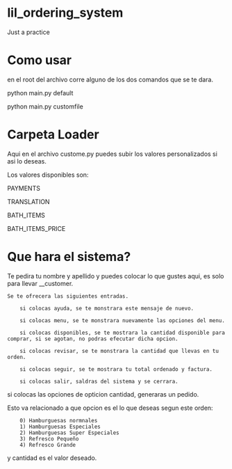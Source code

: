 # lil_ordering_system
Just a practice

# Como usar

en el root del archivo corre alguno de los dos comandos que se te dara.

python main.py default 

python main.py customfile

# Carpeta Loader

Aqui en el archivo custome.py puedes subir los valores personalizados si asi lo deseas.

Los valores disponibles son:

PAYMENTS

TRANSLATION 
    
BATH_ITEMS 

BATH_ITEMS_PRICE

# Que hara el sistema?

Te pedira tu nombre y apellido y puedes colocar lo que gustes aqui, es solo para llevar __customer.
    
    Se te ofrecera las siguientes entradas.

        si colocas ayuda, se te monstrara este mensaje de nuevo.

        si colocas menu, se te monstrara nuevamente las opciones del menu.

        si colocas disponibles, se te mostrara la cantidad disponible para comprar, si se agotan, no podras efecutar dicha opcion.    
        
        si colocas revisar, se te monstrara la cantidad que llevas en tu orden.

        si colocas seguir, se te mostrara tu total ordenado y factura.

        si colocas salir, saldras del sistema y se cerrara.

si colocas las opciones de opticion cantidad, generaras un pedido.

Esto va relacionado a que opcion es el lo que deseas segun este orden:

        0) Hamburguesas normnales
        1) Hamburguesas Especiales
        2) Hamburguesas Super Especiales 
        3) Refresco Pequeño
        4) Refresco Grande

y cantidad es el valor deseado.



